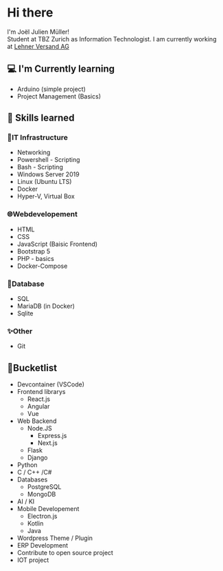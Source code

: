 # Hi there

I'm Joël Julien Müller!  
Student at TBZ Zurich as Information Technologist.
I am currently working at [Lehner Versand AG](https://lehner-versand.ch)

## 💻 I'm Currently learning 

- Arduino (simple project)
- Project Management (Basics)

## 💯 Skills learned

### 🔧IT Infrastructure
- Networking
- Powershell - Scripting
- Bash - Scripting
- Windows Server 2019
- Linux (Ubuntu LTS)
- Docker
- Hyper-V, Virtual Box

### 🌐Webdevelopement
- HTML
- CSS
- JavaScript (Baisic Frontend)
- Bootstrap 5
- PHP - basics
- Docker-Compose

### 💾Database
- SQL
- MariaDB (in Docker)
- Sqlite

### ✨Other
- Git

## 👀Bucketlist
- Devcontainer (VSCode)
- Frontend librarys
    - React.js
    - Angular
    - Vue
- Web Backend
    - Node.JS
        - Express.js
        - Next.js
    - Flask
    - Django
- Python
- C / C++ /C#
- Databases
    - PostgreSQL
    - MongoDB
- AI / KI
- Mobile Developement
    - Electron.js
    - Kotlin
    - Java
- Wordpress Theme / Plugin
- ERP Development
- Contribute to open source project
- IOT project

<!---
jojomueller05/jojomueller05 is a ✨ special ✨ repository because its `README.md` (this file) appears on your GitHub profile.
You can click the Preview link to take a look at your changes.

_"It works on my machine..."_
--->
